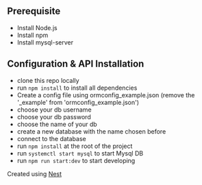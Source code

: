 ## Prerequisite

- Install Node.js
- Install npm
- Install mysql-server

## Configuration & API Installation

- clone this repo locally
- run `npm install` to install all dependencies
- Create a config file using ormconfig_example.json (remove the '_example' from 'ormconfig_example.json')
- choose your db username
- choose your db password
- choose the name of your db
- create a new database with the name chosen before
- connect to the database
- run `npm install` at the root of the project
- run `systemctl start mysql` to start Mysql DB
- run `npm run start:dev` to start developing


Created using [Nest](https://github.com/nestjs/nest)
